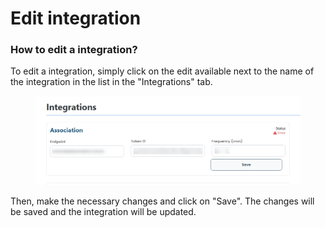 # Edit integration

### How to edit a integration?

To edit a integration, simply click on the edit available next to the name of the integration in the list in the "Integrations" tab.

<figure><img src="../../../../.gitbook/assets/att-inte.png" alt=""><figcaption></figcaption></figure>

Then, make the necessary changes and click on "Save". The changes will be saved and the integration will be updated.
